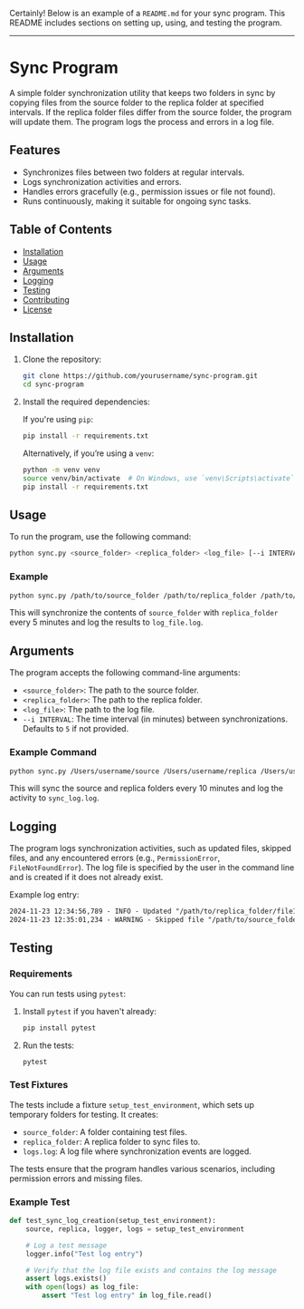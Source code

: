 Certainly! Below is an example of a `README.md` for your sync program. This README includes sections on setting up, using, and testing the program.

---

# Sync Program

A simple folder synchronization utility that keeps two folders in sync by copying files from the source folder to the replica folder at specified intervals. If the replica folder files differ from the source folder, the program will update them. The program logs the process and errors in a log file.

## Features
- Synchronizes files between two folders at regular intervals.
- Logs synchronization activities and errors.
- Handles errors gracefully (e.g., permission issues or file not found).
- Runs continuously, making it suitable for ongoing sync tasks.

## Table of Contents
- [Installation](#installation)
- [Usage](#usage)
- [Arguments](#arguments)
- [Logging](#logging)
- [Testing](#testing)
- [Contributing](#contributing)
- [License](#license)

## Installation

1. Clone the repository:

   ```bash
   git clone https://github.com/yourusername/sync-program.git
   cd sync-program
   ```

2. Install the required dependencies:

   If you're using `pip`:

   ```bash
   pip install -r requirements.txt
   ```

   Alternatively, if you’re using a `venv`:

   ```bash
   python -m venv venv
   source venv/bin/activate  # On Windows, use `venv\Scripts\activate`
   pip install -r requirements.txt
   ```

## Usage

To run the program, use the following command:

```bash
python sync.py <source_folder> <replica_folder> <log_file> [--i INTERVAL]
```

### Example

```bash
python sync.py /path/to/source_folder /path/to/replica_folder /path/to/log_file.log --i 5
```

This will synchronize the contents of `source_folder` with `replica_folder` every 5 minutes and log the results to `log_file.log`.

## Arguments

The program accepts the following command-line arguments:

- `<source_folder>`: The path to the source folder.
- `<replica_folder>`: The path to the replica folder.
- `<log_file>`: The path to the log file.
- `--i INTERVAL`: The time interval (in minutes) between synchronizations. Defaults to `5` if not provided.

### Example Command

```bash
python sync.py /Users/username/source /Users/username/replica /Users/username/sync_log.log --i 10
```

This will sync the source and replica folders every 10 minutes and log the activity to `sync_log.log`.

## Logging

The program logs synchronization activities, such as updated files, skipped files, and any encountered errors (e.g., `PermissionError`, `FileNotFoundError`). The log file is specified by the user in the command line and is created if it does not already exist.

Example log entry:

```txt
2024-11-23 12:34:56,789 - INFO - Updated "/path/to/replica_folder/file1.txt"
2024-11-23 12:35:01,234 - WARNING - Skipped file "/path/to/source_folder/restricted.txt": [Errno 13] Permission denied: '/path/to/source_folder/restricted.txt'
```

## Testing

### Requirements

You can run tests using `pytest`:

1. Install `pytest` if you haven't already:

   ```bash
   pip install pytest
   ```

2. Run the tests:

   ```bash
   pytest
   ```

### Test Fixtures

The tests include a fixture `setup_test_environment`, which sets up temporary folders for testing. It creates:

- `source_folder`: A folder containing test files.
- `replica_folder`: A replica folder to sync files to.
- `logs.log`: A log file where synchronization events are logged.

The tests ensure that the program handles various scenarios, including permission errors and missing files.

### Example Test

```python
def test_sync_log_creation(setup_test_environment):
    source, replica, logger, logs = setup_test_environment

    # Log a test message
    logger.info("Test log entry")

    # Verify that the log file exists and contains the log message
    assert logs.exists()
    with open(logs) as log_file:
        assert "Test log entry" in log_file.read()
```
